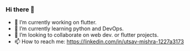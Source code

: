 ### Hi there 👋

- 🔭 I’m currently working on flutter.
- 🌱 I’m currently learning python and DevOps.
- 👯 I’m looking to collaborate on web dev. or flutter projects.
- 📫 How to reach me: https://linkedin.com/in/utsav-mishra-1227a3173
<!--
**utsavmishra20/utsavmishra20** is a ✨ _special_ ✨ repository because its `README.md` (this file) appears on your GitHub profile.

--!>
